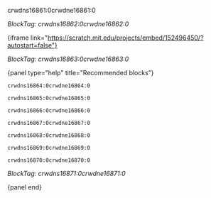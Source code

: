 crwdns16861:0crwdne16861:0

*BlockTag: crwdns16862:0crwdne16862:0*

{iframe link="https://scratch.mit.edu/projects/embed/152496450/?autostart=false"}

*BlockTag: crwdns16863:0crwdne16863:0*

{panel type="help" title="Recommended blocks"}

<pre><code class="scratch:split:random">crwdns16864:0crwdne16864:0
</code></pre>

<pre><code class="scratch:split:random">crwdns16865:0crwdne16865:0
</code></pre>

<pre><code class="scratch:split:random">crwdns16866:0crwdne16866:0
</code></pre>

<pre><code class="scratch:split:random">crwdns16867:0crwdne16867:0
</code></pre>

<pre><code class="scratch:split:random">crwdns16868:0crwdne16868:0
</code></pre>

<pre><code class="scratch:split:random">crwdns16869:0crwdne16869:0
</code></pre>

<pre><code class="scratch:split:random">crwdns16870:0crwdne16870:0
</code></pre>

*BlockTag: crwdns16871:0crwdne16871:0*

{panel end}